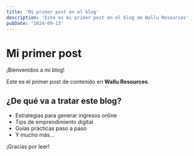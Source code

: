 ```yaml
---
title: 'Mi primer post en el blog'
description: 'Este es mi primer post en el blog de Wallu Resources'
pubDate: '2024-09-13'
---
```


# Mi primer post

¡Bienvenidos a mi blog!

Este es el primer post de contenido en **Wallu Resources**.

## ¿De qué va a tratar este blog?

- Estrategias para generar ingresos online
- Tips de emprendimiento digital  
- Guías prácticas paso a paso
- Y mucho más...

¡Gracias por leer!

